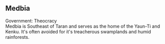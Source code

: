 ## Medbia
Government: Theocracy  
Medbia is Southeast of Taran and serves as the home of the Yaun-Ti and Kenku. It's often avoided for it's treacherous swamplands and humid rainforests.